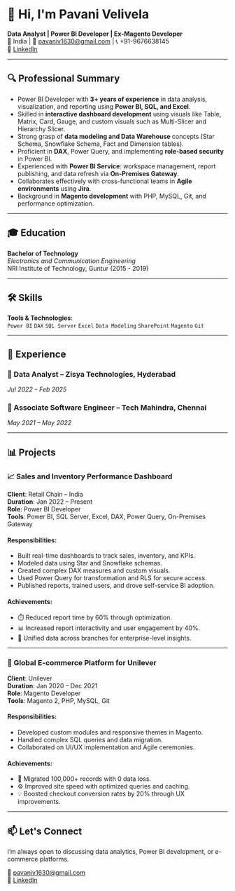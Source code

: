 # 👋 Hi, I'm Pavani Velivela

**Data Analyst | Power BI Developer | Ex-Magento Developer**  
📍 India | 📧 [pavaniv1630@gmail.com](mailto:pavaniv1630@gmail.com) | 📞 +91-9676638145  
🔗 [LinkedIn](https://www.linkedin.com/in/pavani-v-499941243/)

---

## 🔍 Professional Summary

- Power BI Developer with **3+ years of experience** in data analysis, visualization, and reporting using **Power BI, SQL, and Excel**.
- Skilled in **interactive dashboard development** using visuals like Table, Matrix, Card, Gauge, and custom visuals such as Multi-Slicer and Hierarchy Slicer.
- Strong grasp of **data modeling and Data Warehouse** concepts (Star Schema, Snowflake Schema, Fact and Dimension tables).
- Proficient in **DAX**, Power Query, and implementing **role-based security** in Power BI.
- Experienced with **Power BI Service**: workspace management, report publishing, and data refresh via **On-Premises Gateway**.
- Collaborates effectively with cross-functional teams in **Agile environments** using **Jira**.
- Background in **Magento development** with PHP, MySQL, Git, and performance optimization.

---

## 🎓 Education

**Bachelor of Technology**  
*Electronics and Communication Engineering*  
NRI Institute of Technology, Guntur (2015 - 2019)

---

## 🛠 Skills

**Tools & Technologies**:  
`Power BI` `DAX` `SQL Server` `Excel` `Data Modeling` `SharePoint` `Magento` `Git`

---

## 💼 Experience

### 🔹 Data Analyst – Zisya Technologies, Hyderabad  
*Jul 2022 – Feb 2025*

### 🔹 Associate Software Engineer – Tech Mahindra, Chennai  
*May 2021 – May 2022*

---

## 📊 Projects

### 📈 Sales and Inventory Performance Dashboard
**Client**: Retail Chain – India  
**Duration**: Jan 2022 – Present  
**Role**: Power BI Developer  
**Tools**: Power BI, SQL Server, Excel, DAX, Power Query, On-Premises Gateway

#### Responsibilities:
- Built real-time dashboards to track sales, inventory, and KPIs.
- Modeled data using Star and Snowflake schemas.
- Created complex DAX measures and custom visuals.
- Used Power Query for transformation and RLS for secure access.
- Published reports, trained users, and drove self-service BI adoption.

#### Achievements:
- ⏱️ Reduced report time by 60% through optimization.
- 📊 Increased report interactivity and user engagement by 40%.
- 🧩 Unified data across branches for enterprise-level insights.

---

### 🛒 Global E-commerce Platform for Unilever
**Client**: Unilever  
**Duration**: Jan 2020 – Dec 2021  
**Role**: Magento Developer  
**Tools**: Magento 2, PHP, MySQL, Git

#### Responsibilities:
- Developed custom modules and responsive themes in Magento.
- Handled complex SQL queries and data migration.
- Collaborated on UI/UX implementation and Agile ceremonies.

#### Achievements:
- 🔁 Migrated 100,000+ records with 0 data loss.
- ⚙️ Improved site speed with optimized queries and caching.
- 💡 Boosted checkout conversion rates by 20% through UX improvements.

---

## 📫 Let's Connect

I’m always open to discussing data analytics, Power BI development, or e-commerce platforms.

📧 [pavaniv1630@gmail.com](mailto:pavaniv1630@gmail.com)  
🔗 [LinkedIn](https://www.linkedin.com/in/pavani-v-499941243/)
